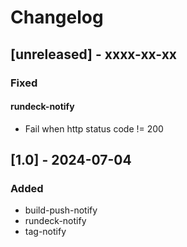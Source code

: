 # Changelog

## [unreleased] - xxxx-xx-xx
### Fixed
#### rundeck-notify
- Fail when http status code != 200

## [1.0] - 2024-07-04
### Added
- build-push-notify
- rundeck-notify
- tag-notify